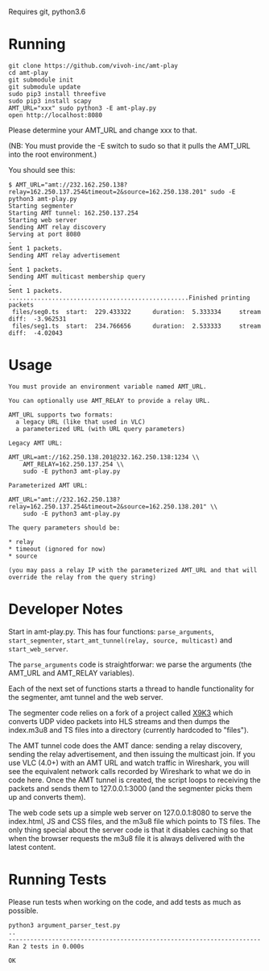 Requires git, python3.6

# Running

```
git clone https://github.com/vivoh-inc/amt-play
cd amt-play
git submodule init
git submodule update
sudo pip3 install threefive
sudo pip3 install scapy
AMT_URL="xxx" sudo python3 -E amt-play.py
open http://localhost:8080
```

Please determine your AMT_URL and change xxx to that.

(NB: You must provide the -E switch to sudo so that it pulls the AMT_URL into the root environment.)

You should see this:

```
$ AMT_URL="amt://232.162.250.138?relay=162.250.137.254&timeout=2&source=162.250.138.201" sudo -E python3 amt-play.py 
Starting segmenter
Starting AMT tunnel: 162.250.137.254
Starting web server
Sending AMT relay discovery
Serving at port 8080
.
Sent 1 packets.
Sending AMT relay advertisement
.
Sent 1 packets.
Sending AMT multicast membership query
.
Sent 1 packets.
..................................................Finished printing packets
 files/seg0.ts  start:  229.433322      duration:  5.333334     stream diff:  -3.962531
 files/seg1.ts  start:  234.766656      duration:  2.533333     stream diff:  -4.02043

```

# Usage

```
You must provide an environment variable named AMT_URL. 

You can optionally use AMT_RELAY to provide a relay URL. 

AMT_URL supports two formats:
  a legacy URL (like that used in VLC)
  a parameterized URL (with URL query parameters)

Legacy AMT URL:

AMT_URL=amt://162.250.138.201@232.162.250.138:1234 \\
    AMT_RELAY=162.250.137.254 \\
    sudo -E python3 amt-play.py

Parameterized AMT URL:

AMT_URL="amt://232.162.250.138?relay=162.250.137.254&timeout=2&source=162.250.138.201" \\
    sudo -E python3 amt-play.py 

The query parameters should be:

* relay
* timeout (ignored for now)
* source

(you may pass a relay IP with the parameterized AMT_URL and that will
override the relay from the query string)
```

# Developer Notes

Start in amt-play.py. This has four functions: `parse_arguments`, `start_segmenter`, `start_amt_tunnel(relay, source, multicast)` and `start_web_server`. 

The `parse_arguments` code is straightforwar: we parse the arguments (the AMT_URL and AMT_RELAY variables). 

Each of the next set of functions starts a thread to handle functionality for the segmenter, amt tunnel and the web server.

The segmenter code relies on a fork of a project called [X9K3](https://github.com/futzu/x9k3) which converts UDP video packets into HLS streams and then dumps the index.m3u8 and TS files into a directory (currently hardcoded to "files"). 

The AMT tunnel code does the AMT dance: sending a relay discovery, sending the relay advertisement, and then
issuing the multicast join. If you use VLC (4.0+) with an AMT URL and watch traffic in Wireshark, you will see the equivalent
network calls recorded by Wireshark to what we do in code here. Once the AMT tunnel is created, the script loops
to receiving the packets and sends them to 127.0.0.1:3000 (and the segmenter picks them up and converts them).

The web code sets up a simple web server on 127.0.0.1:8080 to serve the index.html, JS and CSS files, and the m3u8 file
which points to TS files. The only thing special about the server code is that it disables caching so that when the
browser requests the m3u8 file it is always delivered with the latest content.

# Running Tests

Please run tests when working on the code, and add tests as much as possible.

```
python3 argument_parser_test.py 
..
----------------------------------------------------------------------
Ran 2 tests in 0.000s

OK

```
